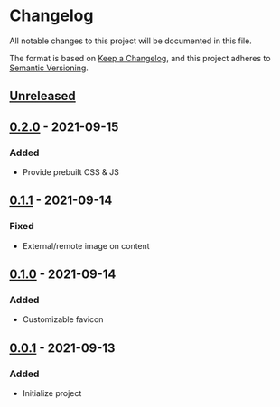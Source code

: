 # Changelog

All notable changes to this project will be documented in this file.

The format is based on [Keep a Changelog](https://keepachangelog.com/en/1.0.0/),
and this project adheres to [Semantic Versioning](https://semver.org/spec/v2.0.0.html).

## [Unreleased]

## [0.2.0] - 2021-09-15

### Added

- Provide prebuilt CSS & JS

## [0.1.1] - 2021-09-14

### Fixed

- External/remote image on content

## [0.1.0] - 2021-09-14

### Added

- Customizable favicon

## [0.0.1] - 2021-09-13

### Added

- Initialize project

[Unreleased]: https://github.com/datakrama/hugo-themes/compare/nyerat@v0.2.0...HEAD
[0.2.0]: https://github.com/datakrama/hugo-themes/compare/nyerat@v0.1.1...nyerat@v0.2.0
[0.1.1]: https://github.com/datakrama/hugo-themes/compare/nyerat@v0.1.0...nyerat@v0.1.1
[0.1.0]: https://github.com/datakrama/hugo-themes/compare/nyerat@v0.0.1...nyerat@v0.1.0
[0.0.1]: https://github.com/datakrama/hugo-themes/releases/tag/nyerat@v0.0.1
